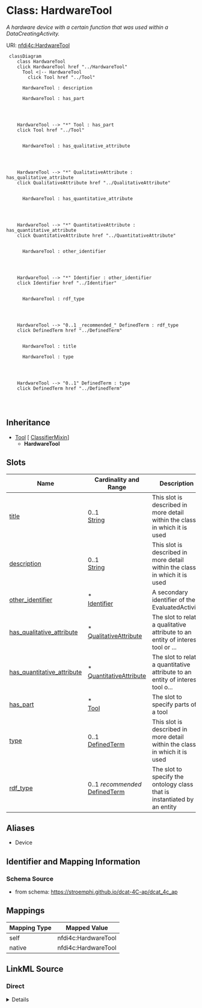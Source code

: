 

# Class: HardwareTool


_A hardware device with a certain function that was used within a DataCreatingActivity._





URI: [nfdi4c:HardwareTool](https://stroemphi.github.io/dcat-4C-ap/dcat_4c_ap/HardwareTool)






```mermaid
 classDiagram
    class HardwareTool
    click HardwareTool href "../HardwareTool"
      Tool <|-- HardwareTool
        click Tool href "../Tool"
      
      HardwareTool : description
        
      HardwareTool : has_part
        
          
    
    
    HardwareTool --> "*" Tool : has_part
    click Tool href "../Tool"

        
      HardwareTool : has_qualitative_attribute
        
          
    
    
    HardwareTool --> "*" QualitativeAttribute : has_qualitative_attribute
    click QualitativeAttribute href "../QualitativeAttribute"

        
      HardwareTool : has_quantitative_attribute
        
          
    
    
    HardwareTool --> "*" QuantitativeAttribute : has_quantitative_attribute
    click QuantitativeAttribute href "../QuantitativeAttribute"

        
      HardwareTool : other_identifier
        
          
    
    
    HardwareTool --> "*" Identifier : other_identifier
    click Identifier href "../Identifier"

        
      HardwareTool : rdf_type
        
          
    
    
    HardwareTool --> "0..1 _recommended_" DefinedTerm : rdf_type
    click DefinedTerm href "../DefinedTerm"

        
      HardwareTool : title
        
      HardwareTool : type
        
          
    
    
    HardwareTool --> "0..1" DefinedTerm : type
    click DefinedTerm href "../DefinedTerm"

        
      
```





## Inheritance
* [Tool](Tool.md) [ [ClassifierMixin](ClassifierMixin.md)]
    * **HardwareTool**



## Slots

| Name | Cardinality and Range | Description | Inheritance |
| ---  | --- | --- | --- |
| [title](title.md) | 0..1 <br/> [String](String.md) | This slot is described in more detail within the class in which it is used | [Tool](Tool.md) |
| [description](description.md) | 0..1 <br/> [String](String.md) | This slot is described in more detail within the class in which it is used | [Tool](Tool.md) |
| [other_identifier](other_identifier.md) | * <br/> [Identifier](Identifier.md) | A secondary identifier of the EvaluatedActivity | [Tool](Tool.md) |
| [has_qualitative_attribute](has_qualitative_attribute.md) | * <br/> [QualitativeAttribute](QualitativeAttribute.md) | The slot to relate a qualitative attribute to an entity of interest, tool or ... | [Tool](Tool.md) |
| [has_quantitative_attribute](has_quantitative_attribute.md) | * <br/> [QuantitativeAttribute](QuantitativeAttribute.md) | The slot to relate a quantitative  attribute to an entity of interest, tool o... | [Tool](Tool.md) |
| [has_part](has_part.md) | * <br/> [Tool](Tool.md) | The slot to specify parts of a tool | [Tool](Tool.md) |
| [type](type.md) | 0..1 <br/> [DefinedTerm](DefinedTerm.md) | This slot is described in more detail within the class in which it is used | [ClassifierMixin](ClassifierMixin.md) |
| [rdf_type](rdf_type.md) | 0..1 _recommended_ <br/> [DefinedTerm](DefinedTerm.md) | The slot to specify the ontology class that is instantiated by an entity | [ClassifierMixin](ClassifierMixin.md) |







## Aliases


* Device



## Identifier and Mapping Information







### Schema Source


* from schema: https://stroemphi.github.io/dcat-4C-ap/dcat_4c_ap




## Mappings

| Mapping Type | Mapped Value |
| ---  | ---  |
| self | nfdi4c:HardwareTool |
| native | nfdi4c:HardwareTool |







## LinkML Source

<!-- TODO: investigate https://stackoverflow.com/questions/37606292/how-to-create-tabbed-code-blocks-in-mkdocs-or-sphinx -->

### Direct

<details>
```yaml
name: HardwareTool
description: A hardware device with a certain function that was used within a DataCreatingActivity.
from_schema: https://stroemphi.github.io/dcat-4C-ap/dcat_4c_ap
aliases:
- Device
is_a: Tool

```
</details>

### Induced

<details>
```yaml
name: HardwareTool
description: A hardware device with a certain function that was used within a DataCreatingActivity.
from_schema: https://stroemphi.github.io/dcat-4C-ap/dcat_4c_ap
aliases:
- Device
is_a: Tool
attributes:
  title:
    name: title
    description: This slot is described in more detail within the class in which it
      is used.
    from_schema: https://stroemphi.github.io/dcat-4C-ap/dcat_4c_ap
    rank: 1000
    slot_uri: dcterms:title
    alias: title
    owner: HardwareTool
    domain_of:
    - Catalogue
    - CatalogueRecord
    - ConceptScheme
    - DataService
    - Dataset
    - DatasetSeries
    - Distribution
    - DefinedTerm
    - DataCreatingActivity
    - EvaluatedEntity
    - EvaluatedActivity
    - Tool
    - Environment
    - Plan
    - QualitativeAttribute
    - QuantitativeAttribute
    range: string
  description:
    name: description
    description: This slot is described in more detail within the class in which it
      is used.
    from_schema: https://stroemphi.github.io/dcat-4C-ap/dcat_4c_ap
    rank: 1000
    slot_uri: dcterms:description
    alias: description
    owner: HardwareTool
    domain_of:
    - Catalogue
    - CatalogueRecord
    - DataService
    - Dataset
    - DatasetSeries
    - Distribution
    - DataCreatingActivity
    - EvaluatedEntity
    - EvaluatedActivity
    - Tool
    - Environment
    - Plan
    - QualitativeAttribute
    - QuantitativeAttribute
    range: string
  other_identifier:
    name: other_identifier
    description: A secondary identifier of the EvaluatedActivity
    from_schema: https://stroemphi.github.io/dcat-4C-ap/dcat_4c_ap
    rank: 1000
    slot_uri: adms:identifier
    alias: other_identifier
    owner: HardwareTool
    domain_of:
    - Dataset
    - DataCreatingActivity
    - EvaluatedEntity
    - EvaluatedActivity
    - Tool
    - Environment
    range: Identifier
    required: false
    multivalued: true
    inlined_as_list: true
  has_qualitative_attribute:
    name: has_qualitative_attribute
    description: The slot to relate a qualitative attribute to an entity of interest,
      tool or environment.
    from_schema: https://stroemphi.github.io/dcat-4C-ap/dcat_4c_ap
    rank: 1000
    slot_uri: dcterms:relation
    alias: has_qualitative_attribute
    owner: HardwareTool
    domain_of:
    - EvaluatedEntity
    - EvaluatedActivity
    - Tool
    range: QualitativeAttribute
    multivalued: true
    inlined: true
    inlined_as_list: true
  has_quantitative_attribute:
    name: has_quantitative_attribute
    description: The slot to relate a quantitative  attribute to an entity of interest,
      tool or environment.
    from_schema: https://stroemphi.github.io/dcat-4C-ap/dcat_4c_ap
    rank: 1000
    slot_uri: dcterms:relation
    alias: has_quantitative_attribute
    owner: HardwareTool
    domain_of:
    - EvaluatedEntity
    - EvaluatedActivity
    - Tool
    range: QuantitativeAttribute
    multivalued: true
    inlined: true
    inlined_as_list: true
  has_part:
    name: has_part
    description: The slot to specify parts of a tool.
    from_schema: https://stroemphi.github.io/dcat-4C-ap/dcat_4c_ap
    rank: 1000
    slot_uri: dcterms:hasPart
    alias: has_part
    owner: HardwareTool
    domain_of:
    - Catalogue
    - DataCreatingActivity
    - EvaluatedEntity
    - EvaluatedActivity
    - Tool
    range: Tool
    multivalued: true
    inlined: true
    inlined_as_list: true
  type:
    name: type
    description: This slot is described in more detail within the class in which it
      is used.
    from_schema: https://stroemphi.github.io/dcat-4C-ap/dcat_4c_ap
    rank: 1000
    slot_uri: dcterms:type
    alias: type
    owner: HardwareTool
    domain_of:
    - Agent
    - Dataset
    - LicenseDocument
    - ClassifierMixin
    range: DefinedTerm
    inlined: true
  rdf_type:
    name: rdf_type
    description: The slot to specify the ontology class that is instantiated by an
      entity.
    from_schema: https://stroemphi.github.io/dcat-4C-ap/dcat_4c_ap
    rank: 1000
    slot_uri: rdf:type
    alias: rdf_type
    owner: HardwareTool
    domain_of:
    - ClassifierMixin
    range: DefinedTerm
    recommended: true
    inlined: true

```
</details>